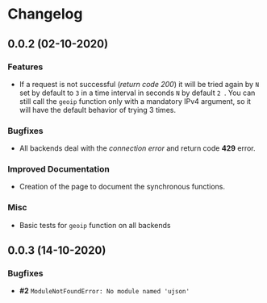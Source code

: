 # Changelog

## 0.0.2 (02-10-2020)

### Features

* If a request is not successful (*return code 200*) it will be
tried again by ``N`` set by default to ``3`` in a time interval
in seconds ``N`` by default ``2 ``.
You can still call the ``geoip`` function only with a mandatory
IPv4 argument, so it will have the default behavior of trying 3 times.

### Bugfixes

* All backends deal with the *connection error* and return code **429** error.

### Improved Documentation

* Creation of the page to document the synchronous functions.

### Misc

* Basic tests for ``geoip`` function on all backends

## 0.0.3 (14-10-2020)

### Bugfixes

* **#2** ``ModuleNotFoundError: No module named 'ujson'``
